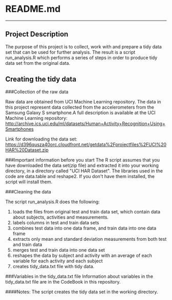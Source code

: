 README.md
========

--------

Project Description
------------------

The purpose of this project is to collect, work with and prepare a tidy data set that can be used for further analysis. The result is a script run_analysis.R which performs a series of steps in order to produce tidy data set from the original data.



Creating the tidy data
--------------------------------

###Collection of the raw data

Raw data are obtained from UCI Machine Learning repository. The data in this project represent data collected from the accelerometers from the Samsung Galaxy S smartphone.A full description is available at the UCI Machine Learning repository: http://archive.ics.uci.edu/ml/datasets/Human+Activity+Recognition+Using+Smartphones

Link for downloading the data set: https://d396qusza40orc.cloudfront.net/getdata%2Fprojectfiles%2FUCI%20HAR%20Dataset.zip


###Important information before you start 
The R script assumes that you have downloaded the data set(zip file) and extracted it into your working directory, in a directory called "UCI HAR Dataset". The libraries used in the code are data.table and reshape2. If you don't have them installed, the script will install them.


###Cleaning the data

The script run_analysis.R does the following:
1. loads the files from original test and train data set, which contain data about subjects, activities and measurements.
2. labels columns in test and train data sets
3. combines test data into one data frame, and train data into one data frame
4. extracts only mean and standard deviation measurements from both test and train data
5. merges test and train data into one data set
6. reshapes the data by subject and activity with an average of each variable for each activity and each subject
7. creates tidy_data.txt file with tidy data.


###Variables in the tidy_data.txt file
Information about variables in the tidy_data.txt file are in the CodeBook in this repository.


####Notes:
The script creates the tidy data set in the working directory. 

